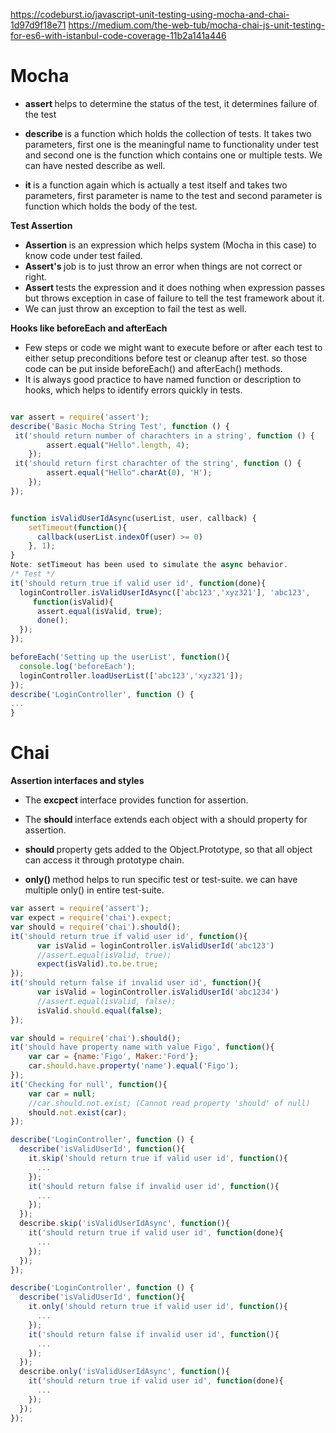 https://codeburst.io/javascript-unit-testing-using-mocha-and-chai-1d97d9f18e71
https://medium.com/the-web-tub/mocha-chai-js-unit-testing-for-es6-with-istanbul-code-coverage-11b2a141a446

<h1> Mocha </h1>  

- <b> assert </b> helps to determine the status of the test, it determines failure of the test

- <b> describe </b> is a function which holds the collection of tests. It takes two parameters, first one is the meaningful name to functionality under test and second one is the function which contains one or multiple tests. We can have nested describe as well.

- <b> it </b> is a function again which is actually a test itself and takes two parameters, first parameter is name to the test and second parameter is function which holds the body of the test.


<b>Test Assertion</b> 
- <b> Assertion </b> is an expression which helps system (Mocha in this case) to know code under test failed.
- <b> Assert's </b> job is to just throw an error when things are not correct or right.
- <b> Assert </b> tests the expression and it does nothing when expression passes but throws exception in case of failure to tell the test framework about it.
- We can just throw an exception to fail the test as well.


<b>Hooks like beforeEach and afterEach</b> 
- Few steps or code we might want to execute before or after each test to either setup preconditions before test or cleanup after test. so those code can be put inside beforeEach() and afterEach() methods.
- It is always good practice to have named function or description to hooks, which helps to identify errors quickly in tests.


````javascript

var assert = require('assert');
describe('Basic Mocha String Test', function () {
 it('should return number of charachters in a string', function () {
        assert.equal("Hello".length, 4);
    });
 it('should return first charachter of the string', function () {
        assert.equal("Hello".charAt(0), 'H');
    });
});

````

````javascript

function isValidUserIdAsync(userList, user, callback) {
    setTimeout(function(){
      callback(userList.indexOf(user) >= 0)
    }, 1);
}   
Note: setTimeout has been used to simulate the async behavior.
/* Test */
it('should return true if valid user id', function(done){
  loginController.isValidUserIdAsync(['abc123','xyz321'], 'abc123',
     function(isValid){
      assert.equal(isValid, true);
      done();
  });
});

````

````javascript
beforeEach('Setting up the userList', function(){
  console.log('beforeEach');
  loginController.loadUserList(['abc123','xyz321']);
});
describe('LoginController', function () {
...
}
````


<h1> Chai </h1>  

<b> Assertion interfaces and styles </b>

- The <b> excpect </b> interface provides function for assertion.
- The <b> should </b> interface extends each object with a should property for assertion.
- <b> should </b> property gets added to the Object.Prototype, so that all object can access it through prototype chain.

- <b> only() </b> method helps to run specific test or test-suite. we can have multiple only() in entire test-suite.

````javascript
var assert = require('assert');
var expect = require('chai').expect;
var should = require('chai').should();
it('should return true if valid user id', function(){
      var isValid = loginController.isValidUserId('abc123')
      //assert.equal(isValid, true);
      expect(isValid).to.be.true;
});
it('should return false if invalid user id', function(){
      var isValid = loginController.isValidUserId('abc1234')
      //assert.equal(isValid, false);
      isValid.should.equal(false);
});
````
````javascript
var should = require('chai').should();
it('should have property name with value Figo', function(){
    var car = {name:'Figo', Maker:'Ford'};
    car.should.have.property('name').equal('Figo');
});
it('Checking for null', function(){
    var car = null;
    //car.should.not.exist; (Cannot read property 'should' of null)
    should.not.exist(car);
});
````
````javascript
describe('LoginController', function () {
  describe('isValidUserId', function(){
    it.skip('should return true if valid user id', function(){
      ...
    });
    it('should return false if invalid user id', function(){
      ...
    });
  });
  describe.skip('isValidUserIdAsync', function(){
    it('should return true if valid user id', function(done){
      ...    
    });
  });
});
````

````javascript
describe('LoginController', function () {
  describe('isValidUserId', function(){
    it.only('should return true if valid user id', function(){
      ...
    });
    it('should return false if invalid user id', function(){
      ...
    });
  });
  describe.only('isValidUserIdAsync', function(){
    it('should return true if valid user id', function(done){
      ...    
    });
  });
});
````